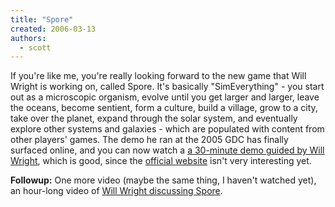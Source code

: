 ```yaml
---
title: "Spore"
created: 2006-03-13
authors: 
  - scott
---
```


If you're like me, you're really looking forward to the new game that Will Wright is working on, called Spore. It's basically "SimEverything" - you start out as a microscopic organism, evolve until you get larger and larger, leave the oceans, become sentient, form a culture, build a village, grow to a city, take over the planet, expand through the solar system, and eventually explore other systems and galaxies - which are populated with content from other players' games. The demo he ran at the 2005 GDC has finally surfaced online, and you can now watch a [a 30-minute demo guided by Will Wright](http://video.google.com/videoplay?docid=8372603330420559198&q=spore), which is good, since the [official website](http://www.spore.com/) isn't very interesting yet.

**Followup:** One more video (maybe the same thing, I haven't watched yet), an hour-long video of [Will Wright discussing Spore](http://video.google.com/videoplay?docid=-262774490184348066&q=will+wright+spore).
